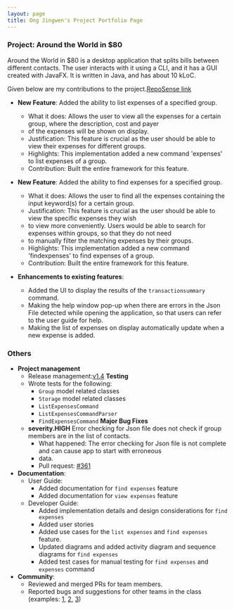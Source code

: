 ```yaml
---
layout: page
title: Ong Jingwen's Project Portfolio Page
---
```


### Project: Around the World in $80

Around the World in $80 is a desktop application that splits bills between different contacts. The user interacts with it using a CLI, and it has a GUI created with JavaFX. It is written in Java, and has about 10 kLoC.

Given below are my contributions to the project.[RepoSense link](https://nus-cs2103-ay2122s1.github.io/tp-dashboard/?search=&sort=groupTitle&sortWithin=title&timeframe=commit&mergegroup=&groupSelect=groupByRepos&breakdown=true&checkedFileTypes=docs~functional-code~test-code~other&since=2021-09-17&tabOpen=true&tabType=authorship&tabAuthor=Jingwencloud&tabRepo=AY2122S1-CS2103T-F13-1%2Ftp%5Bmaster%5D&authorshipIsMergeGroup=false&authorshipFileTypes=docs&authorshipIsBinaryFileTypeChecked=false&zFR=false)

* **New Feature**: Added the ability to list expenses of a specified group.
    * What it does: Allows the user to view all the expenses for a certain group, where the description, cost and payer
    * of the expenses will be shown on display.
    * Justification: This feature is crucial as the user should be able to view their expenses for different groups.
    * Highlights: This implementation added a new command 'expenses' to list expenses of a group.
    * Contribution: Built the entire framework for this feature.

* **New Feature**: Added the ability to find expenses for a specified group.
    * What it does: Allows the user to find all the expenses containing the input keyword(s) for a certain group.
    * Justification: This feature is crucial as the user should be able to view the specific expenses they wish
    * to view more conveniently. Users would be able to search for expenses within groups, so that they do not need
    * to manually filter the matching expenses by their groups.  
    * Highlights: This implementation added a new command 'findexpenses' to find expenses of a group.
    * Contribution: Built the entire framework for this feature.

* **Enhancements to existing features**:
    * Added the UI to display the results of the `transactionsummary` command.
    * Making the help window pop-up when there are errors in the Json File detected while opening the application, so 
      that users can refer to the user guide for help.
    * Making the list of expenses on display automatically update when a new expense is added. 

### Others
* **Project management**
    * Release management:[v1.4](https://github.com/AY2122S1-CS2103T-F13-1/tp/releases/tag/v1.4)
  **Testing**
    * Wrote tests for the following:
        * `Group` model related classes
        * `Storage` model related classes
        * `ListExpensesCommand`
        * `ListExpensesCommandParser`
        * `FindExpensesCommand`
  **Major Bug Fixes**
    * **severity.HIGH** Error checking for Json file does not check if group members are in the list of contacts.
        * What happened: The error checking for Json file is not complete and can cause app to start with erroneous
        * data. 
        * Pull request: [#361](https://github.com/AY2122S1-CS2103T-F13-1/tp/pull/361)
* **Documentation**:
    * User Guide:
        * Added documentation for `find expenses` feature
        * Added documentation for `view expenses` feature
    * Developer Guide:
        * Added implementation details and design considerations for `find expenses`
        * Added user stories 
        * Added use cases for the `list expenses` and `find expenses` feature.
        * Updated diagrams and added activity diagram and sequence diagrams for `find expenses`
        * Added test cases for manual testing for `find expenses` and `expenses` command
* **Community**:
    * Reviewed and merged PRs for team members.
    * Reported bugs and suggestions for other teams in the class (examples: [1](https://github.com/Jingwencloud/ped/issues/1), [2](https://github.com/Jingwencloud/ped/issues/3), [3](https://github.com/Jingwencloud/ped/issues/4))
